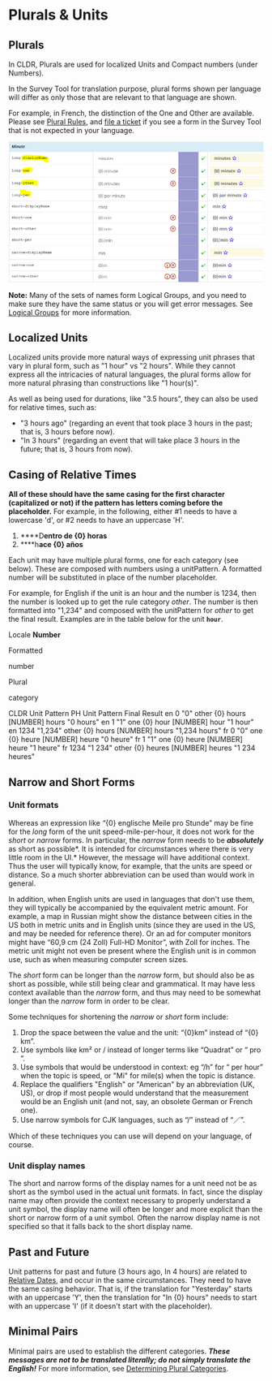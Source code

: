 # Plurals & Units

## Plurals

In CLDR, Plurals are used for localized Units and Compact numbers (under
Numbers).

In the Survey Tool for translation purpose, plural forms shown per language will
differ as only those that are relevant to that language are shown.

For example, in French, the distinction of the One and Other are available.
Please see [Plural Rules](../../../index/cldr-spec/plural-rules.md), and [file a
ticket](http://unicode.org/cldr/trac/newticket) if you see a form in the Survey
Tool that is not expected in your language.

![image](French-plural.PNG)

**Note:** Many of the sets of names form Logical Groups, and you need to make
sure they have the same status or you will get error messages. See [Logical
Groups](http://cldr.unicode.org/translation/getting-started/resolving-errors)
for more information.

## Localized Units

Localized units provide more natural ways of expressing unit phrases that vary
in plural form, such as "1 hour" vs "2 hours". While they cannot express all the
intricacies of natural languages, the plural forms allow for more natural
phrasing than constructions like "1 hour(s)".

As well as being used for durations, like "3.5 hours", they can also be used for
relative times, such as:

*   "3 hours ago" (regarding an event that took place 3 hours in the past; that
    is, 3 hours before now).
*   "In 3 hours" (regarding an event that will take place 3 hours in the future;
    that is, 3 hours from now).

## Casing of Relative Times

**All of these should have the same casing for the first character (capitalized
or not) if the pattern has letters coming before the placeholder.** For example,
in the following, either #1 needs to have a lowercase 'd', or #2 needs to have
an uppercase 'H'.

1.  ****D**entro de {0} horas**
2.  ****h**ace {0} años**

Each unit may have multiple plural forms, one for each category (see below).
These are composed with numbers using a unitPattern. A formatted number will be
substituted in place of the number placeholder.

For example, for English if the unit is an hour and the number is 1234, then the
number is looked up to get the rule category *other*. The number is then
formatted into "1,234" and composed with the unitPattern for *other* to get the
final result. Examples are in the table below for the unit **`hour`**.

Locale **Number**

Formatted

number

Plural

category

CLDR Unit
Pattern PH Unit
Pattern Final Result en 0 "0" other {0} hours \[NUMBER\] hours "0 hours" en 1
"1" one {0} hour \[NUMBER\] hour "1 hour" en 1234 "1,234" other {0} hours
\[NUMBER\] hours "1,234 hours" fr 0 "0" one {0} heure \[NUMBER\] heure "0 heure"
fr 1 "1" one {0} heure \[NUMBER\] heure "1 heure" fr 1234 "1 234" other {0}
heures \[NUMBER\] heures "1 234 heures"

## Narrow and Short Forms

### Unit formats

Whereas an expression like *“*{0} englische Meile pro Stunde” may be fine for
the *long* form of the unit speed-mile-per-hour, it does not work for the
*short* or *narrow* forms. In particular, the *narrow* form needs to be
***absolutely*** as short as possible*. It is intended for circumstances where
there is very little room in the UI.* However, the message will have additional
context. Thus the user will typically know, for example, that the units are
speed or distance. So a much shorter abbreviation can be used than would work in
general.

In addition, when English units are used in languages that don't use them, they
will typically be accompanied by the equivalent metric amount. For example, a
map in Russian might show the distance between cities in the US both in metric
units and in English units (since they are used in the US, and may be needed for
reference there). Or an ad for computer monitors might have “60,9 cm (24 Zoll)
Full-HD Monitor”, with Zoll for inches. The metric unit might not even be
present where the English unit is in common use, such as when measuring computer
screen sizes.

The *short* form can be longer than the *narrow* form, but should also be as
short as possible, while still being clear and grammatical. It may have less
context available than the *narrow* form, and thus may need to be somewhat
longer than the *narrow* form in order to be clear.

Some techniques for shortening the *narrow* or *short* form include:

1.  Drop the space between the value and the unit: “{0}km” instead of “{0} km”.
2.  Use symbols like km² or / instead of longer terms like “Quadrat” or “ pro ”.
3.  Use symbols that would be understood in context: eg “/h” for “ per hour”
    when the topic is speed, or "Mi" for mile(s) when the topic is distance.
4.  Replace the qualifiers "English" or "American" by an abbreviation (UK, US),
    or drop if most people would understand that the measurement would be an
    English unit (and not, say, an obsolete German or French one).
5.  Use narrow symbols for CJK languages, such as “/” instead of “／”.

Which of these techniques you can use will depend on your language, of course.

### Unit display names

The short and narrow forms of the display names for a unit need not be as short
as the symbol used in the actual unit formats. In fact, since the display name
may often provide the context necessary to properly understand a unit symbol,
the display name will often be longer and more explicit than the short or narrow
form of a unit symbol. Often the narrow display name is not specified so that it
falls back to the short display name.

## Past and Future

Unit patterns for past and future (3 hours ago, In 4 hours) are related to
[Relative Dates](../../date-time-1/date-time-names/index.md), and occur in the
same circumstances. They need to have the same casing behavior. That is, if the
translation for "Yesterday" starts with an uppercase 'Y', then the translation
for "In {0} hours" needs to start with an uppercase 'I' (if it doesn't start
with the placeholder).

## Minimal Pairs

Minimal pairs are used to establish the different categories. ***These messages
are not to be translated literally; do not simply translate the English!*** For
more information, see [Determining Plural
Categories](http://cldr.unicode.org/index/cldr-spec/plural-rules#TOC-Determining-Plural-Categories).
